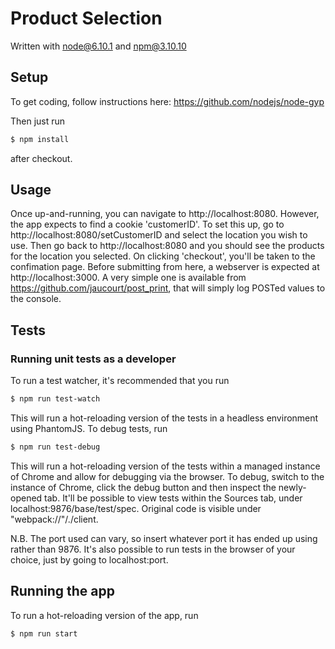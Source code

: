 # Product Selection
Written with node@6.10.1 and npm@3.10.10

## Setup
To get coding, follow instructions here:  https://github.com/nodejs/node-gyp

Then just run
```sh
$ npm install
```
after checkout.

## Usage
Once up-and-running, you can navigate to http://localhost:8080. However, the app expects to find a cookie 'customerID'. To set this up, go to http://localhost:8080/setCustomerID and select the location you wish to use. Then go back to http://localhost:8080 and you should see the products for the location you selected.
On clicking 'checkout', you'll be taken to the confimation page. Before submitting from here, a webserver is expected at http://localhost:3000. A very simple one is available from https://github.com/jaucourt/post_print, that will simply log POSTed values to the console.

## Tests
### Running unit tests as a developer
To run a test watcher, it's recommended that you run
```sh
$ npm run test-watch
```
This will run a hot-reloading version of the tests in a headless environment using PhantomJS.
To debug tests, run
```sh
$ npm run test-debug
```
This will run a hot-reloading version of the tests within a managed instance of Chrome and allow for debugging via the browser. To debug, switch to the instance of Chrome, click the debug button and then inspect the newly-opened tab. It'll be possible to view tests within the Sources tab, under localhost:9876/base/test/spec. Original code is visible under "webpack://"/./client.

N.B. The port used can vary, so insert whatever port it has ended up using rather than 9876. It's also possible to run tests in the browser of your choice, just by going to localhost:port.

## Running the app
To run a hot-reloading version of the app, run
```sh
$ npm run start
```
